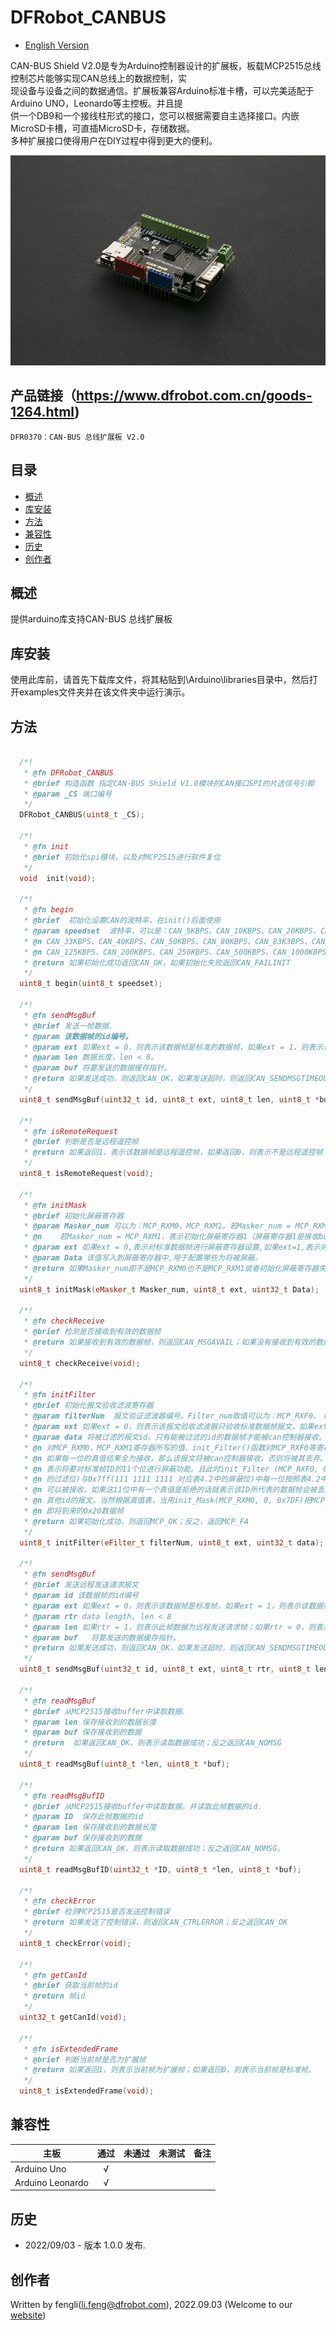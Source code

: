 # DFRobot_CANBUS
- [English Version](./README.md)

CAN-BUS Shield V2.0是专为Arduino控制器设计的扩展板，板载MCP2515总线控制芯片能够实现CAN总线上的数据控制，实<br>
现设备与设备之间的数据通信。扩展板兼容Arduino标准卡槽，可以完美适配于Arduino UNO，Leonardo等主控板。并且提<br>
供一个DB9和一个接线柱形式的接口，您可以根据需要自主选择接口。内嵌MicroSD卡槽，可直插MicroSD卡，存储数据。<br>
多种扩展接口使得用户在DIY过程中得到更大的便利。<br>

![产品效果图片](./resources/images/DFR0370.jpg)

## 产品链接（https://www.dfrobot.com.cn/goods-1264.html)
    DFR0370：CAN-BUS 总线扩展板 V2.0
## 目录

  * [概述](#概述)
  * [库安装](#库安装)
  * [方法](#方法)
  * [兼容性](#兼容性)
  * [历史](#历史)
  * [创作者](#创作者)

## 概述

提供arduino库支持CAN-BUS 总线扩展板

## 库安装

使用此库前，请首先下载库文件，将其粘贴到\Arduino\libraries目录中，然后打开examples文件夹并在该文件夹中运行演示。

## 方法
```C++

  /*!
   * @fn DFRobot_CANBUS
   * @brief 构造函数 指定CAN-BUS Shield V1.0模块的CAN接口SPI的片选信号引脚
   * @param _CS 端口编号
   */
  DFRobot_CANBUS(uint8_t _CS);
  
  /*!
   * @fn init
   * @brief 初始化spi模块，以及对MCP2515进行软件复位
   */
  void  init(void);

  /*!
   * @fn begin
   * @brief  初始化设置CAN的波特率，在init()后面使用
   * @param speedset  波特率，可以是：CAN_5KBPS、CAN_10KBPS、CAN_20KBPS、CAN_31K25BPS、
   * @n CAN_33KBPS、CAN_40KBPS、CAN_50KBPS、CAN_80KBPS、CAN_83K3BPS、CAN_95KBPS、CAN_100KBPS、
   * @n CAN_125KBPS、CAN_200KBPS、CAN_250KBPS、CAN_500KBPS、CAN_1000KBPS。
   * @return 如果初始化成功返回CAN_OK，如果初始化失败返回CAN_FAILINIT
   */
  uint8_t begin(uint8_t speedset);    
  
  /*!
   * @fn sendMsgBuf
   * @brief 发送一帧数据.
   * @param 该数据帧的id编号。
   * @param ext 如果ext = 0，则表示该数据帧是标准的数据帧，如果ext = 1，则表示该数据帧是扩展数据帧。
   * @param len 数据长度，len < 8。
   * @param buf 将要发送的数据缓存指针。
   * @return 如果发送成功，则返回CAN_OK，如果发送超时，则返回CAN_SENDMSGTIMEOUT。如果获取下一个空闲buffer失败，则返回CAN_GETTXBFTIMEOUT
   */
  uint8_t sendMsgBuf(uint32_t id, uint8_t ext, uint8_t len, uint8_t *buf);   

  /*!
   * @fn isRemoteRequest
   * @brief 判断是否是远程遥控帧
   * @return 如果返回1，表示该数据帧是远程遥控帧，如果返回0，则表示不是远程遥控帧
   */
  uint8_t isRemoteRequest(void);
  
  /*!
   * @fn initMask
   * @brief 初始化屏蔽寄存器
   * @param Masker_num 可以为：MCP_RXM0、MCP_RXM1。若Masker_num = MCP_RXM0 ，表示初始化屏蔽寄存器0（屏蔽寄存器0是接收buffer0的）；
   * @n    若Masker_num = MCP_RXM1，表示初始化屏蔽寄存器1（屏蔽寄存器1是接收buffer1的）
   * @param ext 如果ext = 0,表示对标准数据帧进行屏蔽寄存器设置,如果ext=1,表示对扩展帧进行配置。
   * @param Data 该值写入到屏蔽寄存器中,用于配置哪些为将被屏蔽。
   * @return 如果Masker_num即不是MCP_RXM0也不是MCP_RXM1或者初始化屏蔽寄存器失败，则返回MCP_FAIL；如果初始化屏蔽寄存器成功则返回MCP_OK
   */
  uint8_t initMask(eMasker_t Masker_num, uint8_t ext, uint32_t Data);
  
  /*!
   * @fn checkReceive
   * @brief 检测是否接收到有效的数据帧
   * @return 如果接收到有效的数据帧，则返回CAN_MSGAVAIL；如果没有接收到有效的数据帧，则返回CAN_NOMSG
   */
  uint8_t checkReceive(void);

  /*!
   * @fn initFilter
   * @brief 初始化报文验收滤波寄存器
   * @param filterNum  报文验证滤波器编号。Filter_num取值可以为：MCP_RXF0、 MCP_RXF1、 MCP_RXF2、 MCP_RXF3、 MCP_RXF4、 MCP_RXF5。
   * @param ext 如果ext = 0，则表示该报文验收滤波器只验收标准数据帧报文，如果ext = 1，则表示该报文验收滤波器只验收扩展数据帧报文。
   * @param data 将被过滤的报文id。只有能被过滤的id的数据帧才能被can控制器接收。因此一个即将到来的数据帧能否被接收到，取决与init_Mask()函数中
   * @n 对MCP_RXM0，MCP_RXM1寄存器所写的值、init_Filter()函数对MCP_RXF0等寄存器所写的值以及即将到来的报文标识符ID。这三者的值按位查看表4-2的真值表。
   * @n 如果每一位的真值结果全为接收，那么该报文将被can控制器接收，否则将被其丢弃。比如说init_Mask(MCP_RXM0, 0, 0x7ff)函数把MCP_RXM0寄存器配置为0x7ff，
   * @n 表示将要对标准帧ID的11个位进行屏蔽功能。且此时init_Filter (MCP_RXF0, 0, 0x20)函数把MCP_RXF0寄存器配置为0x20，将0x20(000 0010 0000对应表4.2中
   * @n 的过滤位)与0x7ff(111 1111 1111 对应表4.2中的屏蔽位)中每一位按照表4.2中的真值表来决定是否接受，如果每一位的对应的真值都是接受的话，那么该ID就
   * @n 可以被接收，如果这11位中有一个真值是拒绝的话就表示该ID所代表的数据帧会被丢弃。该例中根据真值情况，控制器能接收id为0x20的标准报文，而不能接收
   * @n 其他id的报文。当然根据真值表，当用init_Mask(MCP_RXM0, 0, 0x7DF)把MCP_RXM0改为了0x7DF后，MCP_RXF0仍为0x20，此时根据真值表，can控制器可以接受
   * @n 即将到来的0x20数据帧
   * @return 如果初始化成功，则返回MCP_OK；反之，返回MCP_FA
   */
  uint8_t initFilter(eFilter_t filterNum, uint8_t ext, uint32_t data);
  
  /*!
   * @fn sendMsgBuf
   * @brief 发送远程发送请求报文
   * @param id 该数据帧的id编号
   * @param ext 如果ext = 0，则表示该数据帧是标准帧，如果ext = 1，则表示该数据帧是扩展帧。
   * @param rtr data length, len < 8
   * @param len 如果rtr = 1，则表示此帧数据为远程发送请求帧；如果rtr = 0，则表示此帧数据为数据帧。
   * @param buf   将要发送的数据缓存指针。
   * @return 如果发送成功，则返回CAN_OK，如果发送超时，则返回CAN_SENDMSGTIMEOUT。如果获取下一个空闲buffer失败，则返回CAN_GETTXBFTIMEOUT
   */
  uint8_t sendMsgBuf(uint32_t id, uint8_t ext, uint8_t rtr, uint8_t len, uint8_t *buf);  

  /*!
   * @fn readMsgBuf
   * @brief 从MCP2515接收buffer中读取数据.
   * @param len 保存接收到的数据长度
   * @param buf 保存接收到的数据
   * @return  如果返回CAN_OK，则表示读取数据成功；反之返回CAN_NOMSG
   */
  uint8_t readMsgBuf(uint8_t *len, uint8_t *buf);
  
  /*!
   * @fn readMsgBufID
   * @brief 从MCP2515接收buffer中读取数据，并读取此帧数据的id.
   * @param ID  保存此帧数据的id
   * @param len 保存接收到的数据长度
   * @param buf 保存接收到的数据
   * @return 如果返回CAN_OK，则表示读取数据成功；反之返回CAN_NOMSG。
   */
  uint8_t readMsgBufID(uint32_t *ID, uint8_t *len, uint8_t *buf);
  
  /*!
   * @fn checkError
   * @brief 检测MCP2515是否发送控制错误
   * @return 如果发送了控制错误，则返回CAN_CTRLERROR；反之返回CAN_OK
   */
  uint8_t checkError(void);

  /*!
   * @fn getCanId
   * @brief 获取当前帧的id
   * @return 帧id
   */
  uint32_t getCanId(void);
  
  /*!
   * @fn isExtendedFrame
   * @brief 判断当前帧是否为扩展帧
   * @return 如果返回1，则表示当前帧为扩展帧；如果返回0，则表示当前帧是标准帧。
   */
  uint8_t isExtendedFrame(void);
```

## 兼容性

主板                | 通过    | 未通过   | 未测试    | 备注
------------------ | :----------: | :----------: | :---------: | -----
Arduino Uno        |      √       |              |             | 
Arduino Leonardo|      √       |              |             | 



## 历史

- 2022/09/03 - 版本 1.0.0 发布.

## 创作者

Written by fengli(li.feng@dfrobot.com), 2022.09.03 (Welcome to our [website](https://www.dfrobot.com/))